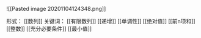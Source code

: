 ![[Pasted image 20201104124348.png]]

形式：
[[数列]]
关键词：
[[有限数列]]
[[递增]]
[[单调性]]
[[绝对值]]
[[前n项和]]
[[整数]]
[[充分必要条件]]
[[最小值]]
